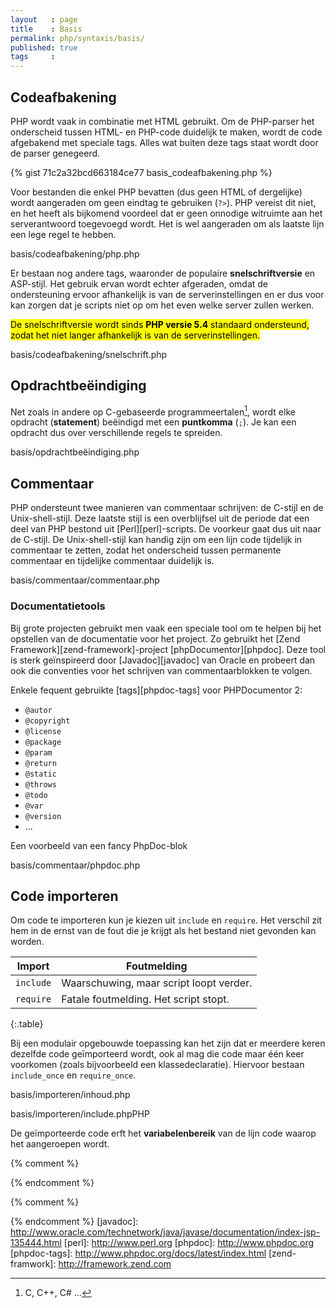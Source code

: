 ```yaml
---
layout   : page
title    : Basis
permalink: php/syntaxis/basis/
published: true
tags     :
---
```


Codeafbakening
--------------
PHP wordt vaak in combinatie met HTML gebruikt. Om de PHP-parser het onderscheid tussen HTML- en PHP-code duidelijk te maken, wordt de code afgebakend met speciale tags. Alles wat buiten deze tags staat wordt door de parser genegeerd.

{% gist 71c2a32bcd663184ce77 basis_codeafbakening.php %}

Voor bestanden die enkel PHP bevatten (dus geen HTML of dergelijke) wordt aangeraden om geen eindtag te gebruiken (`?>`). PHP vereist dit niet, en het heeft als bijkomend voordeel dat er geen onnodige witruimte aan het serverantwoord toegevoegd wordt. Het is wel aangeraden om als laatste lijn een lege regel te hebben.

basis/codeafbakening/php.php

Er bestaan nog andere tags, waaronder de populaire **snelschriftversie** en ASP-stijl. Het gebruik ervan wordt echter afgeraden, omdat de ondersteuning ervoor afhankelijk is van de serverinstellingen en er dus voor kan zorgen dat je scripts niet op om het even welke server zullen werken.

<mark>De snelschriftversie wordt sinds **PHP versie 5.4** standaard ondersteund, zodat het niet langer afhankelijk is van de serverinstellingen.</mark>

basis/codeafbakening/snelschrift.php

Opdrachtbeëindiging
-------------------

Net zoals in andere op C-gebaseerde programmeertalen[^1], wordt elke opdracht (**statement**) beëindigd met een **puntkomma** (`;`). Je kan een opdracht dus over verschillende regels te spreiden.

basis/opdrachtbeëindiging.php

Commentaar
----------

PHP ondersteunt twee manieren van commentaar schrijven: de C-stijl en de Unix-shell-stijl. Deze laatste stijl is een overblijfsel uit de periode dat een deel van PHP bestond uit [Perl][perl]-scripts. De voorkeur gaat dus uit naar de C-stijl. De Unix-shell-stijl kan handig zijn om een lijn code tijdelijk in commentaar te zetten, zodat het onderscheid tussen permanente commentaar en tijdelijke commentaar duidelijk is.

basis/commentaar/commentaar.php

### Documentatietools

Bij grote projecten gebruikt men vaak een speciale tool om te helpen bij het opstellen van de documentatie voor het project. Zo gebruikt het [Zend Framework][zend-framework]-project [phpDocumentor][phpdoc]. Deze tool is sterk geïnspireerd door [Javadoc][javadoc] van Oracle en probeert dan ook die conventies voor het schrijven van commentaarblokken te volgen.

Enkele fequent gebruikte [tags][phpdoc-tags] voor PHPDocumentor 2:

 - `@autor`
 - `@copyright`
 - `@license`
 - `@package`
 - `@param`
 - `@return`
 - `@static`
 - `@throws`
 - `@todo`
 - `@var`
 - `@version`
 - …
 
Een voorbeeld van een fancy PhpDoc-blok

basis/commentaar/phpdoc.php

Code importeren
---------------

Om code te importeren kun je kiezen uit `include` en `require`. Het verschil zit hem in de ernst van de fout die je krijgt als het bestand niet gevonden kan worden.

| Import     | Foutmelding                             |
|------------|-----------------------------------------|
| `include`  | Waarschuwing, maar script loopt verder. |
| `require`  | Fatale foutmelding. Het script stopt.   |
{:.table}

Bij een modulair opgebouwde toepassing kan het zijn dat er meerdere keren dezelfde code geïmporteerd wordt, ook al mag die code maar één keer voorkomen (zoals bijvoorbeeld een klassedeclaratie). Hiervoor bestaan `include_once` en `require_once`.

basis/importeren/inhoud.php

basis/importeren/include.phpPHP

De geïmporteerde code erft het **variabelenbereik** van de lijn code waarop het aangeroepen wordt.


{% comment %}
<!-- ⚓ Voetnoten -->
{% endcomment %}
[^1]: C, C++, C# …

{% comment %}
<!-- ⚓ Hyperlinks -->
{% endcomment %}
[javadoc]:                 http://www.oracle.com/technetwork/java/javase/documentation/index-jsp-135444.html
[perl]:                    http://www.perl.org
[phpdoc]:                  http://www.phpdoc.org
[phpdoc-tags]:             http://www.phpdoc.org/docs/latest/index.html
[zend-framwork]:           http://framework.zend.com
